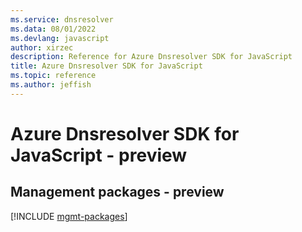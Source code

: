 ```yaml
---
ms.service: dnsresolver
ms.data: 08/01/2022
ms.devlang: javascript
author: xirzec
description: Reference for Azure Dnsresolver SDK for JavaScript
title: Azure Dnsresolver SDK for JavaScript
ms.topic: reference
ms.author: jeffish
---
```

# Azure Dnsresolver SDK for JavaScript - preview

## Management packages - preview
[!INCLUDE [mgmt-packages](dnsresolver-mgmt-index.md)]